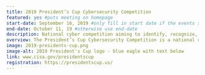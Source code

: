 ```yaml
---
title: 2019 President’s Cup Cybersecurity Competition
featured: yes #puts meeting on homepage
start-date: September 16, 2019 #only fill in start date if the events spans multiple days
end-date: October 11, 19 #otherwise use end-date
description: National cyber competition aiming to identify, recognize, and reward the best cybersecurity talent in the federal executive workforce.
overview: The President’s Cup Cybersecurity Competition is a national cyber competition aiming to identify, recognize, and reward the best cybersecurity talent in the federal executive workforce.
image: 2019-presidents-cup.png
image-alt: 2019 President's Cup logo - blue eagle with text below
link: www.cisa.gov/presidentscup
registration: https://presidentscup.us/
---
```

